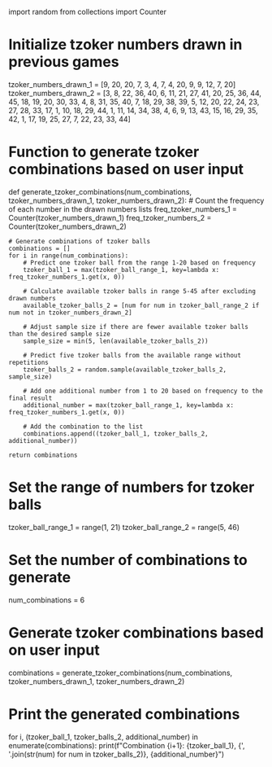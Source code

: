 import random
from collections import Counter

# Initialize tzoker numbers drawn in previous games
tzoker_numbers_drawn_1 = [9, 20, 20, 7, 3, 4, 7, 4, 20, 9, 9, 12, 7, 20]
tzoker_numbers_drawn_2 = [3, 8, 22, 36, 40, 6, 11, 21, 27, 41, 20, 25, 36, 44, 45, 18, 19, 20, 30, 33, 4, 8, 31, 35, 40, 7, 18, 29, 38, 39, 5, 12, 20, 22, 24, 23, 27, 28, 33, 17, 1, 10, 18, 29, 44, 1, 11, 14, 34, 38, 4, 6, 9, 13, 43, 15, 16, 29, 35, 42, 1, 17, 19, 25, 27, 7, 22, 23, 33, 44]

# Function to generate tzoker combinations based on user input
def generate_tzoker_combinations(num_combinations, tzoker_numbers_drawn_1, tzoker_numbers_drawn_2):
    # Count the frequency of each number in the drawn numbers lists
    freq_tzoker_numbers_1 = Counter(tzoker_numbers_drawn_1)
    freq_tzoker_numbers_2 = Counter(tzoker_numbers_drawn_2)

    # Generate combinations of tzoker balls
    combinations = []
    for i in range(num_combinations):
        # Predict one tzoker ball from the range 1-20 based on frequency
        tzoker_ball_1 = max(tzoker_ball_range_1, key=lambda x: freq_tzoker_numbers_1.get(x, 0))
        
        # Calculate available tzoker balls in range 5-45 after excluding drawn numbers
        available_tzoker_balls_2 = [num for num in tzoker_ball_range_2 if num not in tzoker_numbers_drawn_2]
        
        # Adjust sample size if there are fewer available tzoker balls than the desired sample size
        sample_size = min(5, len(available_tzoker_balls_2))
        
        # Predict five tzoker balls from the available range without repetitions
        tzoker_balls_2 = random.sample(available_tzoker_balls_2, sample_size)
        
        # Add one additional number from 1 to 20 based on frequency to the final result
        additional_number = max(tzoker_ball_range_1, key=lambda x: freq_tzoker_numbers_1.get(x, 0))

        # Add the combination to the list
        combinations.append((tzoker_ball_1, tzoker_balls_2, additional_number))
    
    return combinations

# Set the range of numbers for tzoker balls
tzoker_ball_range_1 = range(1, 21)
tzoker_ball_range_2 = range(5, 46)

# Set the number of combinations to generate
num_combinations = 6

# Generate tzoker combinations based on user input
combinations = generate_tzoker_combinations(num_combinations, tzoker_numbers_drawn_1, tzoker_numbers_drawn_2)

# Print the generated combinations
for i, (tzoker_ball_1, tzoker_balls_2, additional_number) in enumerate(combinations):
    print(f"Combination {i+1}: {tzoker_ball_1}, {', '.join(str(num) for num in tzoker_balls_2)}, {additional_number}")

